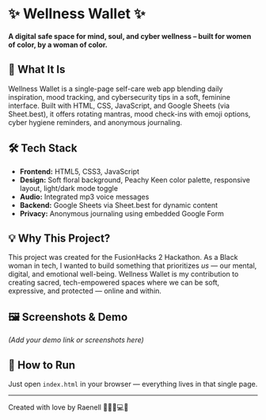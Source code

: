 # ✨ Wellness Wallet ✨

**A digital safe space for mind, soul, and cyber wellness – built for women of color, by a woman of color.**

## 🧠 What It Is

Wellness Wallet is a single-page self-care web app blending daily inspiration, mood tracking, and cybersecurity tips in a soft, feminine interface. Built with HTML, CSS, JavaScript, and Google Sheets (via Sheet.best), it offers rotating mantras, mood check-ins with emoji options, cyber hygiene reminders, and anonymous journaling.

## 🛠️ Tech Stack

- **Frontend:** HTML5, CSS3, JavaScript
- **Design:** Soft floral background, Peachy Keen color palette, responsive layout, light/dark mode toggle
- **Audio:** Integrated mp3 voice messages
- **Backend:** Google Sheets via Sheet.best for dynamic content
- **Privacy:** Anonymous journaling using embedded Google Form

## 💡 Why This Project?

This project was created for the FusionHacks 2 Hackathon. As a Black woman in tech, I wanted to build something that prioritizes _us_ — our mental, digital, and emotional well-being. Wellness Wallet is my contribution to creating sacred, tech-empowered spaces where we can be soft, expressive, and protected — online and within.

## 🖼️ Screenshots & Demo

_(Add your demo link or screenshots here)_

## 🚀 How to Run

Just open `index.html` in your browser — everything lives in that single page.

---

Created with love by Raenell 🧘🏽‍♀️💻✨
